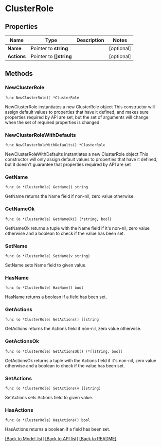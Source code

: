 # ClusterRole

## Properties

Name | Type | Description | Notes
------------ | ------------- | ------------- | -------------
**Name** | Pointer to **string** |  | [optional] 
**Actions** | Pointer to **[]string** |  | [optional] 

## Methods

### NewClusterRole

`func NewClusterRole() *ClusterRole`

NewClusterRole instantiates a new ClusterRole object
This constructor will assign default values to properties that have it defined,
and makes sure properties required by API are set, but the set of arguments
will change when the set of required properties is changed

### NewClusterRoleWithDefaults

`func NewClusterRoleWithDefaults() *ClusterRole`

NewClusterRoleWithDefaults instantiates a new ClusterRole object
This constructor will only assign default values to properties that have it defined,
but it doesn't guarantee that properties required by API are set

### GetName

`func (o *ClusterRole) GetName() string`

GetName returns the Name field if non-nil, zero value otherwise.

### GetNameOk

`func (o *ClusterRole) GetNameOk() (*string, bool)`

GetNameOk returns a tuple with the Name field if it's non-nil, zero value otherwise
and a boolean to check if the value has been set.

### SetName

`func (o *ClusterRole) SetName(v string)`

SetName sets Name field to given value.

### HasName

`func (o *ClusterRole) HasName() bool`

HasName returns a boolean if a field has been set.

### GetActions

`func (o *ClusterRole) GetActions() []string`

GetActions returns the Actions field if non-nil, zero value otherwise.

### GetActionsOk

`func (o *ClusterRole) GetActionsOk() (*[]string, bool)`

GetActionsOk returns a tuple with the Actions field if it's non-nil, zero value otherwise
and a boolean to check if the value has been set.

### SetActions

`func (o *ClusterRole) SetActions(v []string)`

SetActions sets Actions field to given value.

### HasActions

`func (o *ClusterRole) HasActions() bool`

HasActions returns a boolean if a field has been set.


[[Back to Model list]](../README.md#documentation-for-models) [[Back to API list]](../README.md#documentation-for-api-endpoints) [[Back to README]](../README.md)


